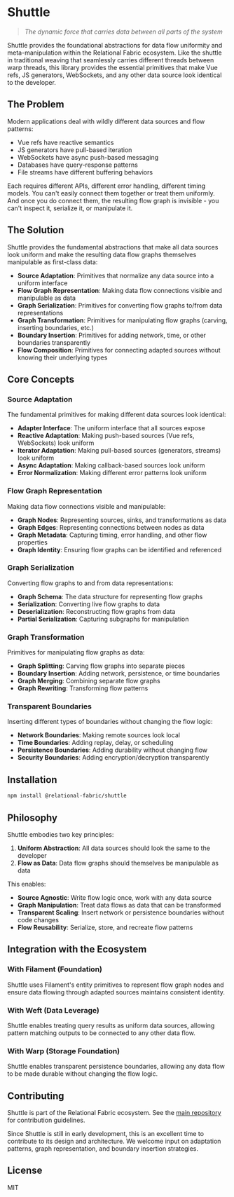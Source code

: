 # Shuttle

> *The dynamic force that carries data between all parts of the system*

Shuttle provides the foundational abstractions for data flow uniformity and meta-manipulation within the Relational Fabric ecosystem. Like the shuttle in traditional weaving that seamlessly carries different threads between warp threads, this library provides the essential primitives that make Vue refs, JS generators, WebSockets, and any other data source look identical to the developer.

## The Problem

Modern applications deal with wildly different data sources and flow patterns:

- Vue refs have reactive semantics
- JS generators have pull-based iteration 
- WebSockets have async push-based messaging
- Databases have query-response patterns
- File streams have different buffering behaviors

Each requires different APIs, different error handling, different timing models. You can't easily connect them together or treat them uniformly. And once you do connect them, the resulting flow graph is invisible - you can't inspect it, serialize it, or manipulate it.

## The Solution

Shuttle provides the fundamental abstractions that make all data sources look uniform and make the resulting data flow graphs themselves manipulable as first-class data:

- **Source Adaptation**: Primitives that normalize any data source into a uniform interface
- **Flow Graph Representation**: Making data flow connections visible and manipulable as data
- **Graph Serialization**: Primitives for converting flow graphs to/from data representations
- **Graph Transformation**: Primitives for manipulating flow graphs (carving, inserting boundaries, etc.)
- **Boundary Insertion**: Primitives for adding network, time, or other boundaries transparently
- **Flow Composition**: Primitives for connecting adapted sources without knowing their underlying types

## Core Concepts

### Source Adaptation

The fundamental primitives for making different data sources look identical:

- **Adapter Interface**: The uniform interface that all sources expose
- **Reactive Adaptation**: Making push-based sources (Vue refs, WebSockets) look uniform
- **Iterator Adaptation**: Making pull-based sources (generators, streams) look uniform
- **Async Adaptation**: Making callback-based sources look uniform
- **Error Normalization**: Making different error patterns look uniform

### Flow Graph Representation

Making data flow connections visible and manipulable:

- **Graph Nodes**: Representing sources, sinks, and transformations as data
- **Graph Edges**: Representing connections between nodes as data
- **Graph Metadata**: Capturing timing, error handling, and other flow properties
- **Graph Identity**: Ensuring flow graphs can be identified and referenced

### Graph Serialization

Converting flow graphs to and from data representations:

- **Graph Schema**: The data structure for representing flow graphs
- **Serialization**: Converting live flow graphs to data
- **Deserialization**: Reconstructing flow graphs from data
- **Partial Serialization**: Capturing subgraphs for manipulation

### Graph Transformation

Primitives for manipulating flow graphs as data:

- **Graph Splitting**: Carving flow graphs into separate pieces
- **Boundary Insertion**: Adding network, persistence, or time boundaries
- **Graph Merging**: Combining separate flow graphs
- **Graph Rewriting**: Transforming flow patterns

### Transparent Boundaries

Inserting different types of boundaries without changing the flow logic:

- **Network Boundaries**: Making remote sources look local
- **Time Boundaries**: Adding replay, delay, or scheduling
- **Persistence Boundaries**: Adding durability without changing flow
- **Security Boundaries**: Adding encryption/decryption transparently

## Installation

```bash
npm install @relational-fabric/shuttle
```

## Philosophy

Shuttle embodies two key principles:

1. **Uniform Abstraction**: All data sources should look the same to the developer
2. **Flow as Data**: Data flow graphs should themselves be manipulable as data

This enables:
- **Source Agnostic**: Write flow logic once, work with any data source
- **Graph Manipulation**: Treat data flows as data that can be transformed
- **Transparent Scaling**: Insert network or persistence boundaries without code changes
- **Flow Reusability**: Serialize, store, and recreate flow patterns

## Integration with the Ecosystem

### With Filament (Foundation)

Shuttle uses Filament's entity primitives to represent flow graph nodes and ensure data flowing through adapted sources maintains consistent identity.

### With Weft (Data Leverage)

Shuttle enables treating query results as uniform data sources, allowing pattern matching outputs to be connected to any other data flow.

### With Warp (Storage Foundation)

Shuttle enables transparent persistence boundaries, allowing any data flow to be made durable without changing the flow logic.

## Contributing

Shuttle is part of the Relational Fabric ecosystem. See the [main repository](../../) for contribution guidelines.

Since Shuttle is still in early development, this is an excellent time to contribute to its design and architecture. We welcome input on adaptation patterns, graph representation, and boundary insertion strategies.

## License

MIT